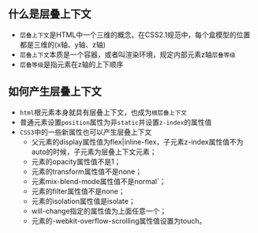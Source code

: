 ## 什么是层叠上下文
- `层叠上下文`是HTML中一个三维的概念。在CSS2.1规范中，每个盒模型的位置都是三维的(x轴、y轴、z轴)
- `层叠上下文`本质是一个容器，或者叫渲染环境，规定内部元素z轴`层叠等级`
- `层叠等级`是指元素在z轴的上下顺序

## 如何产生层叠上下文
- `html`根元素本身就具有层叠上下文，也成为`根层叠上下文`
- 普通元素设置`position`属性为非`static`并设置`z-index`的属性值
- `CSS3`中的一些新属性也可以产生层叠上下文
  - 父元素的display属性值为flex|inline-flex，子元素z-index属性值不为auto的时候，子元素为层叠上下文元素；
  - 元素的opacity属性值不是1；
  - 元素的transform属性值不是none；
  - 元素mix-blend-mode属性值不是normal`；
  - 元素的filter属性值不是none；
  - 元素的isolation属性值是isolate；
  - will-change指定的属性值为上面任意一个；
  - 元素的-webkit-overflow-scrolling属性值设置为touch。
  